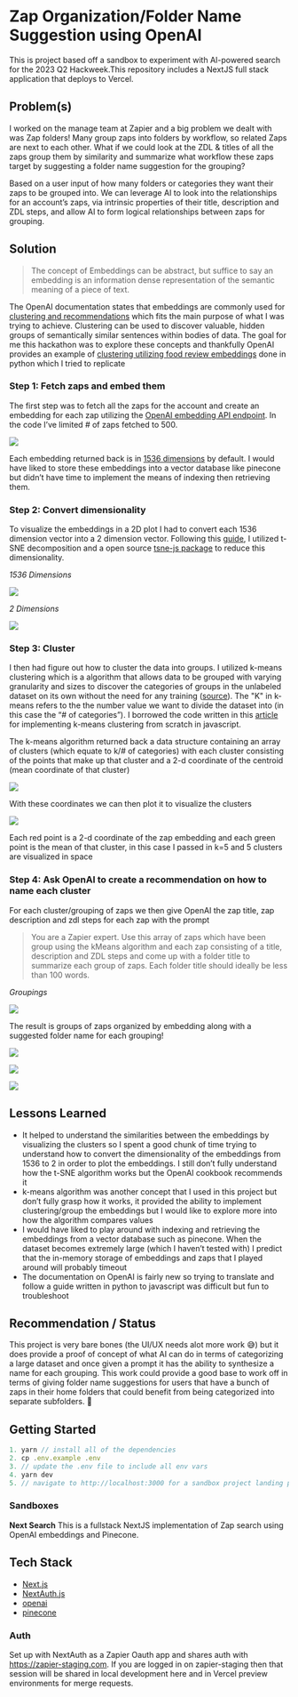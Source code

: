 # Zap Organization/Folder Name Suggestion using OpenAI

This is project based off a sandbox to experiment with AI-powered search for the 2023 Q2 Hackweek.This repository includes a NextJS full stack application that deploys to Vercel.

## Problem(s)

I worked on the manage team at Zapier and a big problem we dealt with was Zap folders! Many group zaps into folders by workflow, so related Zaps are next to each other. What if we could look at the ZDL & titles of all the zaps group them by similarity and summarize what workflow these zaps target by suggesting a folder name suggestion for the grouping?

Based on a user input of how many folders or categories they want their zaps to be grouped into. We can leverage AI to look into the relationships for an account’s zaps, via intrinsic properties of their title, description and ZDL steps, and allow AI to form logical relationships between zaps for grouping.

## Solution

> The concept of Embeddings can be abstract, but suffice to say an embedding is an information dense representation of the semantic meaning of a piece of text.

The OpenAI documentation states that embeddings are commonly used for [clustering and recommendations](https://platform.openai.com/docs/guides/embeddings/what-are-embeddings) which fits the main purpose of what I was trying to achieve. Clustering can be used to discover valuable, hidden groups of semantically similar sentences within bodies of data. The goal for me this hackathon was to explore these concepts and thankfully OpenAI provides an example of [clustering utilizing food review embeddings](https://github.com/openai/openai-cookbook/blob/main/examples/Clustering.ipynb) done in python which I tried to replicate 

### Step 1: Fetch zaps and embed them

The first step was to fetch all the zaps for the account and create an embedding for each zap utilizing the [OpenAI embedding API endpoint](https://platform.openai.com/docs/guides/embeddings/what-are-embeddings). In the code I’ve limited # of zaps fetched to 500.

![](https://cdn.zappy.app/cc003154b44c7883c311ac1596d63d46.png)

Each embedding returned back is in [1536 dimensions](https://platform.openai.com/docs/guides/embeddings/second-generation-models) by default. I would have liked to store these embeddings into a vector database like pinecone but didn’t have time to implement the means of indexing then retrieving them.

### Step 2: Convert dimensionality

To visualize the embeddings in a 2D plot I had to convert each 1536 dimension vector into a 2 dimension vector. Following this [guide](https://github.com/openai/openai-cookbook/blob/main/examples/Visualizing_embeddings_in_2D.ipynb), I utilized t-SNE decomposition and a open source [tsne-js package](https://github.com/scienceai/tsne-js) to reduce this dimensionality.

_1536 Dimensions_

![](https://cdn.zappy.app/301ce6c9dbbadcd7c9e4785af5579e7d.png)

_2 Dimensions_

![](https://cdn.zappy.app/195ebd0357af3bcb6f0ed195382fea57.png)

### Step 3: Cluster 

I then had figure out how to cluster the data into groups. I utilized k-means clustering which is a algorithm that allows data to be grouped with varying granularity and sizes to discover the categories of groups in the unlabeled dataset on its own without the need for any training ([source](https://www.javatpoint.com/k-means-clustering-algorithm-in-machine-learning#:~:text=K%2DMeans%20Clustering%20is%20an%20Unsupervised%20Learning%20algorithm%2C%20which%20groups,three%20clusters%2C%20and%20so%20on.)). The "K" in k-means refers to the the number value we want to divide the dataset into (in this case the “# of categories”). I borrowed the code written in this [article](https://medium.com/geekculture/implementing-k-means-clustering-from-scratch-in-javascript-13d71fbcb31e) for implementing k-means clustering from scratch in javascript.

The k-means algorithm returned back a data structure containing an array of clusters (which equate to k/# of categories) with each cluster consisting of the points that make up that cluster and a 2-d coordinate of the centroid (mean coordinate of that cluster)

![](https://cdn.zappy.app/90bfe79e0b5764ddaf09af290a33d77d.png)

With these coordinates we can then plot it to visualize the clusters

![](https://cdn.zappy.app/8d3b82ebd8fc957bc764bfa580a9e022.png)

Each red point is a 2-d coordinate of the zap embedding and each green point is the mean of that cluster, in this case I passed in k=5 and 5 clusters are visualized in space

### Step 4: Ask OpenAI to create a recommendation on how to name each cluster

For each cluster/grouping of zaps we then give OpenAI the zap title, zap description and zdl steps for each zap with the prompt 

> You are a Zapier expert. Use this array of zaps which have been group using the kMeans algorithm and each zap consisting of a title, description and ZDL steps and come up with a folder title to summarize each group of zaps. Each folder title should ideally be less than 100 words.

_Groupings_

![](https://cdn.zappy.app/28a36bb749ec48d5cb981b386b3bdd7b.png)

The result is groups of zaps organized by embedding  along with a suggested folder name for each grouping!

![](https://cdn.zappy.app/157e79806e22e632d9ee623b9e05fb06.png)

![](https://cdn.zappy.app/6e96888f1de40bc4ea13516f97d1dc9e.png)

![](https://cdn.zappy.app/6c4a1140269f55e14d3e14617de3d752.png)

## Lessons Learned

* It helped to understand the similarities between the embeddings by visualizing the clusters so I spent a good chunk of time trying to understand how to convert the dimensionality of the embeddings from 1536 to 2 in order to plot the embeddings. I still don’t fully understand how the t-SNE algorithm works but the OpenAI cookbook recommends it
* k-means algorithm was another concept that I used in this project but don’t fully grasp how it works, it provided the ability to implement clustering/group the embeddings but I would like to explore more into how the algorithm compares values
* I would have liked to play around with indexing and retrieving the embeddings from a vector database such as pinecone. When the dataset becomes extremely large (which I haven’t tested with) I predict that the in-memory storage of embeddings and zaps that I played around will probably timeout
* The documentation on OpenAI is fairly new so trying to translate and follow a guide written in python to javascript was difficult but fun to troubleshoot 

## Recommendation / Status

This project is very bare bones (the UI/UX needs alot more work :sweat_smile:) but it does provide a proof of concept of what AI can do in terms of categorizing a large dataset and once given a prompt it has the ability to synthesize a name for each grouping. This work could provide a good base to work off in terms of giving folder name suggestions for users that have a bunch of zaps in their home folders that could benefit from being categorized into separate subfolders. :thinking:

## Getting Started

```javascript
1. yarn // install all of the dependencies
2. cp .env.example .env
3. // update the .env file to include all env vars
4. yarn dev
5. // navigate to http://localhost:3000 for a sandbox project landing page
```

### Sandboxes

**Next Search**
This is a fullstack NextJS implementation of Zap search using OpenAI embeddings and Pinecone.

## Tech Stack

- [Next.js](https://nextjs.org)
- [NextAuth.js](https://next-auth.js.org)
- [openai](https://platform.openai.com/docs/api-reference)
- [pinecone](https://www.pinecone.io/)

### Auth

Set up with NextAuth as a Zapier Oauth app and shares auth with https://zapier-staging.com. If you are logged in on zapier-staging then that session will be shared in local development here and in Vercel preview environments for merge requests.